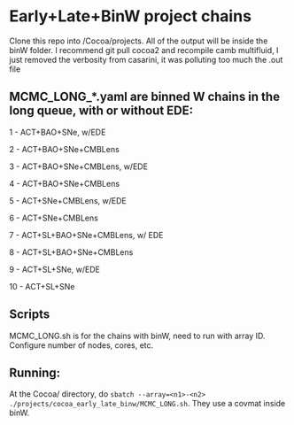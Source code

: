 # Early+Late+BinW project chains
Clone this repo into /Cocoa/projects. All of the output will be inside the binW folder.
I recommend git pull cocoa2 and recompile camb multifluid, I just removed the verbosity from casarini, it was polluting too much the .out file

## MCMC_LONG_*.yaml are binned W chains in the long queue, with or without EDE:
1 - ACT+BAO+SNe, w/EDE

2 - ACT+BAO+SNe+CMBLens

3 - ACT+BAO+SNe+CMBLens, w/EDE

4 - ACT+BAO+SNe+CMBLens

5 - ACT+SNe+CMBLens, w/EDE

6 - ACT+SNe+CMBLens

7 - ACT+SL+BAO+SNe+CMBLens, w/ EDE

8 - ACT+SL+BAO+SNe+CMBLens

9 - ACT+SL+SNe, w/EDE

10 - ACT+SL+SNe

## Scripts
MCMC_LONG.sh is for the chains with binW, need to run with array ID. Configure number of nodes, cores, etc.
## Running:
At the Cocoa/ directory, do `sbatch --array=<n1>-<n2> ./projects/cocoa_early_late_binw/MCMC_LONG.sh`. They use a covmat inside binW.
